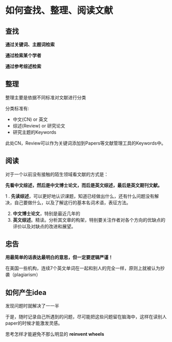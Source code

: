 # 如何查找、整理、阅读文献

## 查找

**通过关键词、主题词检索**

**通过检索某个学者**

**通过参考综述检索**

## 整理

整理主要是依据不同标准对文献进行分类

分类标准有:

- 中文(CN) or 英文
- 综述(Review) or 研究论文
- 研究主题的Keywords

此处CN，Review可以作为关键词添加到Papers等文献管理工具的Keywords中。

## 阅读

对于一个以前没有接触的陌生领域看文献的方式是：

**先看中文综述，然后是中文博士论文，而后是英文综述，最后是英文期刊文献。**

1 . **先读综述**，可以更好地认识课题，知道已经做出什么，还有什么问题没有解决，自己要做什么，以及了解这行的基本名词术语，表征方法。

2. **中文博士论文**，特别是最近几年的
3. **英文综述**。精读。分析其文章的构架，特别要关注作者对各个方向的优缺点的评价以及对缺点的改进和展望。

## 忠告

**用最简单的话表达最明白的意思，但一定要逻辑严谨！**

在美国一些机构，连续7个英文单词在一起和别人的完全一样，原则上就被认为抄袭（plagiarism）

## 如何产生idea

发现问题时就解决了一一半

于是，随时记录自己所遇到的问题，尽可能把这些问题留在脑海中，这样在读别人paper的时候才能激发灵感。

思考怎样才能避免不那么明显的 **reinvent wheels**

